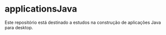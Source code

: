 # applicationsJava
Este repositório está destinado a estudos na construção de aplicações Java para desktop.
